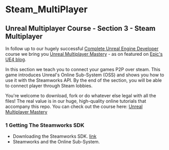 # Steam_MultiPlayer
## Unreal Multiplayer Course - Section 3 - Steam Multiplayer

In follow up to our hugely successful [Complete Unreal Engine Developer](http://gdev.tv/urcgithub) course we bring you [Unreal Multiplayer Mastery](http://gdev.tv/uemgithub) - as on featured on [Epic's UE4 blog](https://www.unrealengine.com/en-US/blog/getting-started-with-unreal-multiplayer-in-cpp).

In this section we teach you to connect your games P2P over steam. This game introduces Unreal's Online Sub-System (OSS) and shows you how to use it with the Steamworks API. By the end of the section, you will be able to connect player through Steam lobbies.

You're welcome to download, fork or do whatever else legal with all the files! The real value is in our huge, high-quality online tutorials that accompany this repo. You can check out the course here: [Unreal Multiplayer Mastery](http://gdev.tv/uemgithub)


### 1 Getting The Steamworks SDK ###

+ Downloading the Steamworks SDK.   [link](https://partner.steamgames.com/home)
+ Steamworks and the Online Sub-System.
